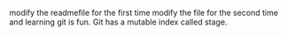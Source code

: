 modify the readmefile for the first time
modify the file for the second time and learning git is fun.
Git has a mutable index called stage.
